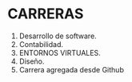 # CARRERAS
1. Desarrollo de software.
2. Contabilidad.
3. ENTORNOS VIRTUALES.
4. Diseño.
5. Carrera agregada desde Github